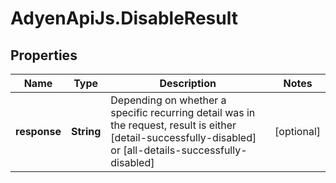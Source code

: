 # AdyenApiJs.DisableResult

## Properties
Name | Type | Description | Notes
------------ | ------------- | ------------- | -------------
**response** | **String** | Depending on whether a specific recurring detail was in the request, result is either [detail-successfully-disabled] or [all-details-successfully-disabled] | [optional] 


